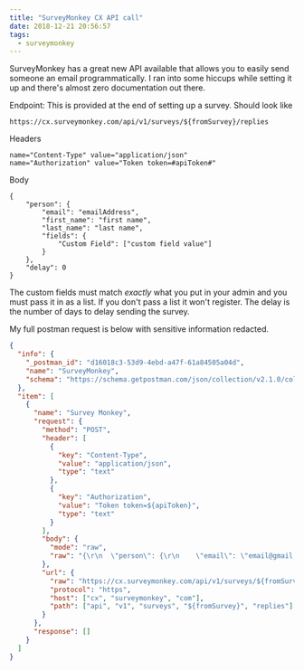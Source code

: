 ```yaml
---
title: "SurveyMonkey CX API call"
date: 2018-12-21 20:56:57
tags:
  - surveymonkey
---
```


SurveyMonkey has a great new API available that allows you to easily send someone an email programmatically. I ran into some hiccups while setting it up and there's almost zero documentation out there.

Endpoint: This is provided at the end of setting up a survey. Should look like

    https://cx.surveymonkey.com/api/v1/surveys/${fromSurvey}/replies

Headers

    name="Content-Type" value="application/json"
    name="Authorization" value="Token token=#apiToken#"

Body

    {
        "person": {
            "email": "emailAddress",
            "first_name": "first name",
            "last_name": "last name",
            "fields": {
                "Custom Field": ["custom field value"]
            }
        },
        "delay": 0
    }

The custom fields must match _exactly_ what you put in your admin and you must pass it in as a list. If you don't pass a list it won't register. The delay is the number of days to delay sending the survey.

My full postman request is below with sensitive information redacted.

```json
{
  "info": {
    "_postman_id": "d16018c3-53d9-4ebd-a47f-61a84505a04d",
    "name": "SurveyMonkey",
    "schema": "https://schema.getpostman.com/json/collection/v2.1.0/collection.json"
  },
  "item": [
    {
      "name": "Survey Monkey",
      "request": {
        "method": "POST",
        "header": [
          {
            "key": "Content-Type",
            "value": "application/json",
            "type": "text"
          },
          {
            "key": "Authorization",
            "value": "Token token=${apiToken}",
            "type": "text"
          }
        ],
        "body": {
          "mode": "raw",
          "raw": "{\r\n  \"person\": {\r\n    \"email\": \"email@gmail.com\",\r\n    \"first_name\": \"First\",\r\n    \"last_name\": \"Last\",\r\n    \"fields\": {\r\n      \"Products\": [\"Acme M500\", \"Acme B7500\"]},\r\n  \"facets\": {\r\n    \"Job ID\": \"1234\"\r\n  },\r\n  \"delay\": 24\r\n}"
        },
        "url": {
          "raw": "https://cx.surveymonkey.com/api/v1/surveys/${fromSurvey}/replies",
          "protocol": "https",
          "host": ["cx", "surveymonkey", "com"],
          "path": ["api", "v1", "surveys", "${fromSurvey}", "replies"]
        }
      },
      "response": []
    }
  ]
}
```
